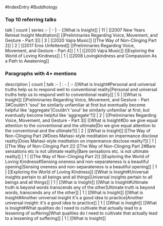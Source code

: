 #IndexEntry #Buddhology

### Top 10 referring talks
talk | count | series
:- | - |: -
[[What is Insight]] | 11 | [[2007 New Years Retreat Insight Meditation]]
[[Preliminaries Regarding Voice, Movement, and Gesture - Part 3]] | 3 | [[2020 Vajra Music]]
[[The Way of Non-Clinging Part 2]] | 2 | [[2017 Eros Unfettered]]
[[Preliminaries Regarding Voice, Movement, and Gesture - Part 4]] | 1 | [[2020 Vajra Music]]
[[Exploring the World of Loving Kindness]] | 1 | [[2008 Lovingkindness and Compassion As a Path to Awakening]]

### Paragraphs with 4+ mentions
description | count | talk
:- | : - | :-
[[What is Insight#Personal and universal truths help us to respond well to conventional reality\|Personal and universal truths help us to respond well to conventional reality]] | 5 | [[What is Insight]]
[[Preliminaries Regarding Voice, Movement, and Gesture - Part 3#Couldn't 'soul' be similarly unfamiliar at first but eventually become helpful like 'aggregate'\|Couldn't 'soul' be similarly unfamiliar at first, but eventually become helpful like 'aggregate'?]] | 2 | [[Preliminaries Regarding Voice, Movement, and Gesture - Part 3]]
[[What is Insight#Do we give equal attention to the conventional and the ultimate\|Do we give equal attention to the conventional and the ultimate?]] | 2 | [[What is Insight]]
[[The Way of Non-Clinging Part 2#Does Mahasi-style meditation on impermance disclose reality\|Does Mahasi-style meditation on impermance disclose reality?]] | 1 | [[The Way of Non-Clinging Part 2]]
[[The Way of Non-Clinging Part 2#Bare sensations etc is not ultimate reality\|Bare sensations etc. is not ultimate reality]] | 1 | [[The Way of Non-Clinging Part 2]]
[[Exploring the World of Loving Kindness#Sensing oneness and non-separateness is a beautiful opening\|Sensing oneness and non-separateness is a beautiful opening]] | 1 | [[Exploring the World of Loving Kindness]]
[[What is Insight#Universal insights pertain to all beings and all things\|Universal insights pertain to all beings and all things]] | 1 | [[What is Insight]]
[[What is Insight#Ultimate truth is beyond words transcends any of the other\|Ultimate truth is beyond words, transcends any of the other]] | 1 | [[What is Insight]]
[[What is Insight#Another universal insight it's a good idea to practice\|Another universal insight: it's a good idea to practice]] | 1 | [[What is Insight]]
[[What is Insight#What qualities do I need to cultivate that actually lead to a lessening of suffering\|What qualities do I need to cultivate that actually lead to a lessening of suffering]] | 1 | [[What is Insight]]

